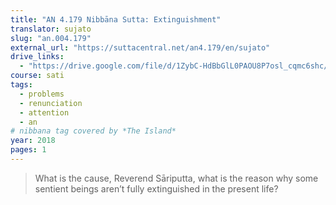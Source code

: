```yaml
---
title: "AN 4.179 Nibbāna Sutta: Extinguishment"
translator: sujato
slug: "an.004.179"
external_url: "https://suttacentral.net/an4.179/en/sujato"
drive_links:
  - "https://drive.google.com/file/d/1ZybC-HdBbGlL0PAOU8P7osl_cqmc6shc/view?usp=drivesdk"
course: sati
tags:
  - problems
  - renunciation
  - attention
  - an
# nibbana tag covered by *The Island*
year: 2018
pages: 1
---
```


> What is the cause, Reverend Sāriputta, what is the reason why some sentient beings aren’t fully extinguished in the present life?

<!---->
